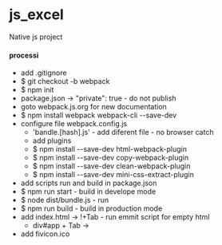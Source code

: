 # js_excel
Native js project

#### processi
- add .gitignore
- $ git checkout -b webpack
- $ npm init
- package.json -> "private": true - do not publish
- goto webpack.js.org for new documentation
- $ npm install webpack webpack-cli --save-dev
- configure file webpack.config.js
    - 'bandle.[hash].js' -  add diferent file - no browser catch
    - add plugins
    - $ npm install --save-dev html-webpack-plugin
    - $ npm install --save-dev copy-webpack-plugin
    - $ npm install --save-dev clean-webpack-plugin
    - $ npm install --save-dev mini-css-extract-plugin
- add scripts run and build in package.json
- $ npm run start  - build in develope mode
- $ node dist/bundle.js - run
- $ npm run build  - build in production mode
- add index.html -> !+Tab - run emmit script for empty html
    - div#app + Tab -> <div id="app"></div>
- add fivicon.ico





